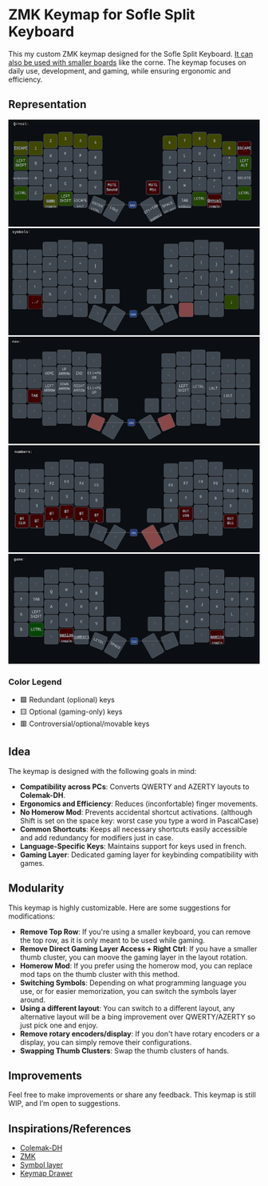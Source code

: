 # ZMK Keymap for Sofle Split Keyboard

This my custom ZMK keymap designed for the Sofle Split Keyboard. [It can also be used with smaller boards](#modularity) like the corne. The keymap focuses on daily use, development, and gaming, while ensuring ergonomic and efficiency.

## Representation

![base](base.png)
![symbols](symbols.png)
![nav](nav.png)
![nums](nums.png)
![gaming](gaming.png)

### Color Legend

-   🟩 Redundant (oplional) keys
-   🟨 Optional (gaming-only) keys
-   🟥 Controversial/optional/movable keys

## Idea

The keymap is designed with the following goals in mind:

-   **Compatibility across PCs**: Converts QWERTY and AZERTY layouts to **Colemak-DH**.
-   **Ergonomics and Efficiency**: Reduces (inconfortable) finger movements.
-   **No Homerow Mod**: Prevents accidental shortcut activations. (although Shift is set on the space key: worst case you type a word in PascalCase)
-   **Common Shortcuts**: Keeps all necessary shortcuts easily accessible and add redundancy for modifiers just in case.
-   **Language-Specific Keys**: Maintains support for keys used in french.
-   **Gaming Layer**: Dedicated gaming layer for keybinding compatibility with games.

## Modularity

This keymap is highly customizable. Here are some suggestions for modifications:

-   **Remove Top Row**: If you're using a smaller keyboard, you can remove the top row, as it is only meant to be used while gaming.
-   **Remove Direct Gaming Layer Access + Right Ctrl**: If you have a smaller thumb cluster, you can moove the gaming layer in the layout rotation.
-   **Homerow Mod**: If you prefer using the homerow mod, you can replace mod taps on the thumb cluster with this method.
-   **Switching Symbols**: Depending on what programming language you use, or for easier memorization, you can switch the symbols layer around.
-   **Using a different layout**: You can switch to a different layout, any alternative layout will be a bing improvement over QWERTY/AZERTY so just pick one and enjoy.
-   **Remove rotary encoders/display**: If you don't have rotary encoders or a display, you can simply remove their configurations.
-   **Swapping Thumb Clusters**: Swap the thumb clusters of hands.

## Improvements

Feel free to make improvements or share any feedback. This keymap is still WIP, and I’m open to suggestions.

## Inspirations/References

-   [Colemak-DH](https://colemakmods.github.io/mod-dh/)
-   [ZMK](https://zmk.dev/docs)
-   [Symbol layer](https://getreuer.info/posts/keyboards/symbol-layer/index.html)
-   [Keymap Drawer](https://caksoylar.github.io/keymap-drawer/)
